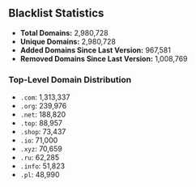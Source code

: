 ## Blacklist Statistics

- **Total Domains:** 2,980,728
- **Unique Domains:** 2,980,728
- **Added Domains Since Last Version:** 967,581
- **Removed Domains Since Last Version:** 1,008,769

### Top-Level Domain Distribution

-  `.com`: 1,313,337
-  `.org`: 239,976
-  `.net`: 188,820
-  `.top`: 88,957
-  `.shop`: 73,437
-  `.io`: 71,000
-  `.xyz`: 70,659
-  `.ru`: 62,285
-  `.info`: 51,823
-  `.pl`: 48,990
